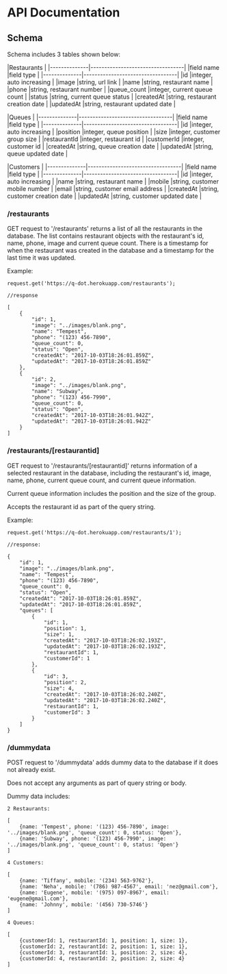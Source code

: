 # API Documentation

## Schema

Schema includes 3 tables shown below:

|Restaurants                                      |
|--------------|----------------------------------|
|field name    |field type                        |
|--------------|----------------------------------|
|id            |integer, auto increasing          |
|image         |string, url link                  |
|name          |string, restaurant name           |
|phone         |string, restaurant number         |
|queue_count   |integer, current queue count      |
|status        |string, current queue status      |
|createdAt     |string, restaurant creation date  |
|updatedAt     |string, restaurant updated date   |


|Queues                                           |
|--------------|----------------------------------|
|field name    |field type                        |
|--------------|----------------------------------|
|id            |integer, auto increasing          |
|position      |integer, queue position           |
|size          |integer, customer group size      |
|restaurantId  |integer, restaurant id            |
|customerId    |integer, customer id              |
|createdAt     |string, queue creation date       |
|updatedAt     |string, queue updated date        |


|Customers                                        |
|--------------|----------------------------------|
|field name    |field type                        |
|--------------|----------------------------------|
|id            |integer, auto increasing          |
|name          |string, restaurant name           |
|mobile        |string, customer mobile number    |
|email         |string, customer email address    |
|createdAt     |string, customer creation date    |
|updatedAt     |string, customer updated date     |


### /restaurants

GET request to '/restaurants' returns a list of all the restaurants in the database. The list contains restaurant objects with the restaurant's id, name, phone, image and current queue count. There is a timestamp for when the restaurant was created in the database and a timestamp for the last time it was updated.

Example:
```
request.get('https://q-dot.herokuapp.com/restaurants');

//response

[
    {
        "id": 1,
        "image": "../images/blank.png",
        "name": "Tempest",
        "phone": "(123) 456-7890",
        "queue_count": 0,
        "status": "Open",
        "createdAt": "2017-10-03T18:26:01.859Z",
        "updatedAt": "2017-10-03T18:26:01.859Z"
    },
    {
        "id": 2,
        "image": "../images/blank.png",
        "name": "Subway",
        "phone": "(123) 456-7990",
        "queue_count": 0,
        "status": "Open",
        "createdAt": "2017-10-03T18:26:01.942Z",
        "updatedAt": "2017-10-03T18:26:01.942Z"
    }
]

```
### /restaurants/[restaurantid]

GET request to '/restaurants/[restaurantid]' returns information of a selected restaurant in the database, including the restaurant's id, image, name, phone, current queue count, and current queue information.

Current queue information includes the position and the size of the group.

Accepts the restaurant id as part of the query string.

Example:
```
request.get('https://q-dot.herokuapp.com/restaurants/1');

//response:

{
    "id": 1,
    "image": "../images/blank.png",
    "name": "Tempest",
    "phone": "(123) 456-7890",
    "queue_count": 0,
    "status": "Open",
    "createdAt": "2017-10-03T18:26:01.859Z",
    "updatedAt": "2017-10-03T18:26:01.859Z",
    "queues": [
        {
            "id": 1,
            "position": 1,
            "size": 1,
            "createdAt": "2017-10-03T18:26:02.193Z",
            "updatedAt": "2017-10-03T18:26:02.193Z",
            "restaurantId": 1,
            "customerId": 1
        },
        {
            "id": 3,
            "position": 2,
            "size": 4,
            "createdAt": "2017-10-03T18:26:02.240Z",
            "updatedAt": "2017-10-03T18:26:02.240Z",
            "restaurantId": 1,
            "customerId": 3
        }
    ]
}

```

### /dummydata

POST request to '/dummydata' adds dummy data to the database if it does not already exist. 

Does not accept any arguments as part of query string or body.

Dummy data includes:

```
2 Restaurants:

[
    {name: 'Tempest', phone: '(123) 456-7890', image: '../images/blank.png', 'queue_count': 0, status: 'Open'},
    {name: 'Subway', phone: '(123) 456-7990', image: '../images/blank.png', 'queue_count': 0, status: 'Open'}
]

4 Customers:

[
    {name: 'Tiffany', mobile: '(234) 563-9762'},
    {name: 'Neha', mobile: '(786) 987-4567', email: 'nez@gmail.com'}, 
    {name: 'Eugene', mobile: '(975) 097-8967', email: 'eugene@gmail.com'}, 
    {name: 'Johnny', mobile: '(456) 730-5746'}
]

4 Queues:

[
    {customerId: 1, restaurantId: 1, position: 1, size: 1},
    {customerId: 2, restaurantId: 2, position: 1, size: 1},
    {customerId: 3, restaurantId: 1, position: 2, size: 4},
    {customerId: 4, restaurantId: 2, position: 2, size: 4}
]

```